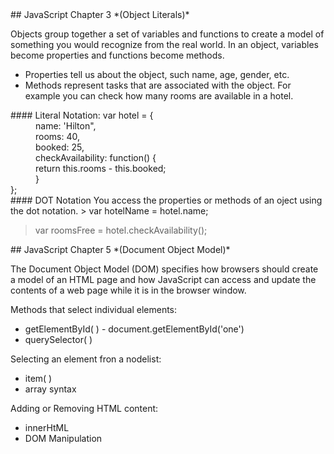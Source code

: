 <section>
 ## JavaScript Chapter 3 *(Object Literals)*

Objects group together a set of variables and functions to create a model of something you would recognize from the real world. In an object, variables become properties and functions become methods. 
- Properties tell us about the object, such name, age, gender, etc. 
- Methods represent tasks that are associated with the object. For example you can check how many rooms are available in a hotel. 
</section>
<section> 
#### Literal Notation:
var hotel = {
    <dd>name: 'Hilton", <br>
    rooms: 40, <br>
    booked: 25, <br>
    checkAvailability: function() { <br>
      return this.rooms - this.booked; <br>
    } 
  <dt>};
</section>



<section>
#### DOT Notation
You access the properties or methods of an oject using the dot notation. 
> var hotelName = hotel.name;

> var roomsFree = hotel.checkAvailability();
</section>



<section> 
## JavaScript Chapter 5 *(Document Object Model)*

The Document Object Model (DOM) specifies how browsers should create a model of an HTML page and how JavaScript can access and update the contents of a web page while it is in the browser window.

Methods that select individual elements:
- getElementById( ) - document.getElementById('one')
- querySelector( )

Selecting an element fron a nodelist:
- item( ) 
- array syntax

Adding or Removing HTML content:
- innerHtML
- DOM Manipulation
</section>
